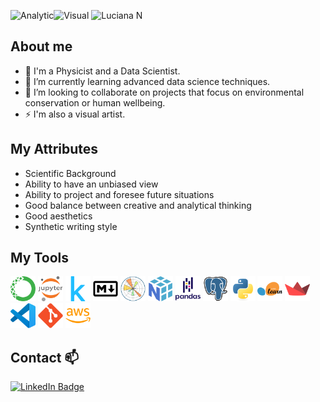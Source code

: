 ![Analytic](https://github.com/user-attachments/assets/565bbaa3-9894-493f-a312-fca33d59e18a)![Visual](https://github.com/user-attachments/assets/ca0c37a9-1cf4-46ad-bb02-269b5b921a22)
![Luciana N](https://github.com/user-attachments/assets/d2119f35-d76c-48b0-a257-30bff0dc9b32)

## About me 

- 🔭 I'm a Physicist and a Data Scientist. 
- 🌱 I’m currently learning advanced data science techniques.
- 👯 I’m looking to collaborate on projects that focus on environmental conservation or human wellbeing. 
- ⚡ I'm also a visual artist. 
  
## My Attributes

- Scientific Background
- Ability to have an unbiased view 
- Ability to project and foresee future situations
- Good balance between creative and analytical thinking
- Good aesthetics
- Synthetic writing style

## My Tools

<div>  
  
  <img src="https://github.com/devicons/devicon/blob/master/icons/anaconda/anaconda-original.svg" title="Anaconda" width="40" height="40"/>
  <img src="https://github.com/devicons/devicon/blob/master/icons/jupyter/jupyter-original-wordmark.svg" title="Jupyter" width="40" height="40"/>
  <img src="https://github.com/devicons/devicon/blob/master/icons/kaggle/kaggle-original.svg" title="Kaggle" width="40" height="40"/>
  <img src="https://github.com/devicons/devicon/blob/master/icons/markdown/markdown-original.svg" title="Markdown" width="40" height="40"/>
  <img src="https://github.com/devicons/devicon/blob/master/icons/matplotlib/matplotlib-original.svg" title="Matplotlib" width="40" height="40"/>
  <img src="https://github.com/devicons/devicon/blob/master/icons/numpy/numpy-original.svg" title="NumPy" width="40" height="40"/>
  <img src="https://github.com/devicons/devicon/blob/master/icons/pandas/pandas-original-wordmark.svg" title="Pandas" width="40" height="40"/>
  <img src="https://github.com/devicons/devicon/blob/master/icons/postgresql/postgresql-original.svg" title="PostgreSQL" width="40" height="40"/>
  <img src="https://github.com/devicons/devicon/blob/master/icons/python/python-original.svg" title="Python" width="40" height="40"/>
  <img src="https://github.com/devicons/devicon/blob/master/icons/scikitlearn/scikitlearn-original.svg" title="Scikit-learn" width="40" height="40"/>
  <img src="https://github.com/devicons/devicon/blob/master/icons/streamlit/streamlit-original.svg" title="Streamlit" width="40" height="40"/>
  <img src="https://github.com/devicons/devicon/blob/master/icons/vscode/vscode-original.svg" title="VSCode" width="40" height="40"/>
  <img src="https://github.com/devicons/devicon/blob/master/icons/git/git-original.svg" title="Git" width="40" height="40"/>
  <img src="https://github.com/devicons/devicon/blob/master/icons/amazonwebservices/amazonwebservices-plain-wordmark.svg" title="AWS" alt="AWS" width="40" height="40"/>&nbsp;
  
</div>

<!--[![GitHub Streak](http://github-readme-streak-stats.herokuapp.com?user=lucidatasci&theme=dark&background=000000)](https://git.io/streak-stats)-->
<!--[![Top Langs](https://github-readme-stats.vercel.app/api/top-langs/?username=lucidatasci&layout=compact&theme=vision-friendly-dark)](https://github.com/anuraghazra/github-readme-stats)-->

## Contact 📫
<div id="badges">
  <a href="https://www.linkedin.com/in/luciana-datasci/">
    <img src="https://img.shields.io/badge/LinkedIn-blue?style=for-the-badge&logo=linkedin&logoColor=white" alt="LinkedIn Badge"/>
  </a>
 </div>
